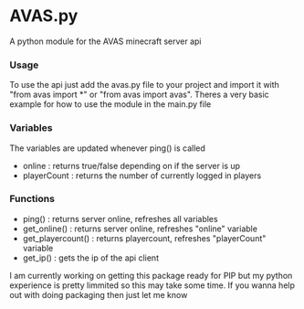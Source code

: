 # AVAS.py
A python module for the AVAS minecraft server api

### Usage
To use the api just add the avas.py file to your project and import it with "from avas import *" or "from avas import avas".
Theres a very basic example for how to use the module in the main.py file

### Variables
The variables are updated whenever ping() is called
- online : returns true/false depending on if the server is up
- playerCount : returns the number of currently logged in players

### Functions
- ping() : returns server online, refreshes all variables
- get_online() : returns server online, refreshes "online" variable
- get_playercount() : returns playercount, refreshes "playerCount" variable
- get_ip() : gets the ip of the api client


I am currently working on getting this package ready for PIP but my python experience is pretty limmited so this may take some time. If you wanna help out with doing packaging then just let me know